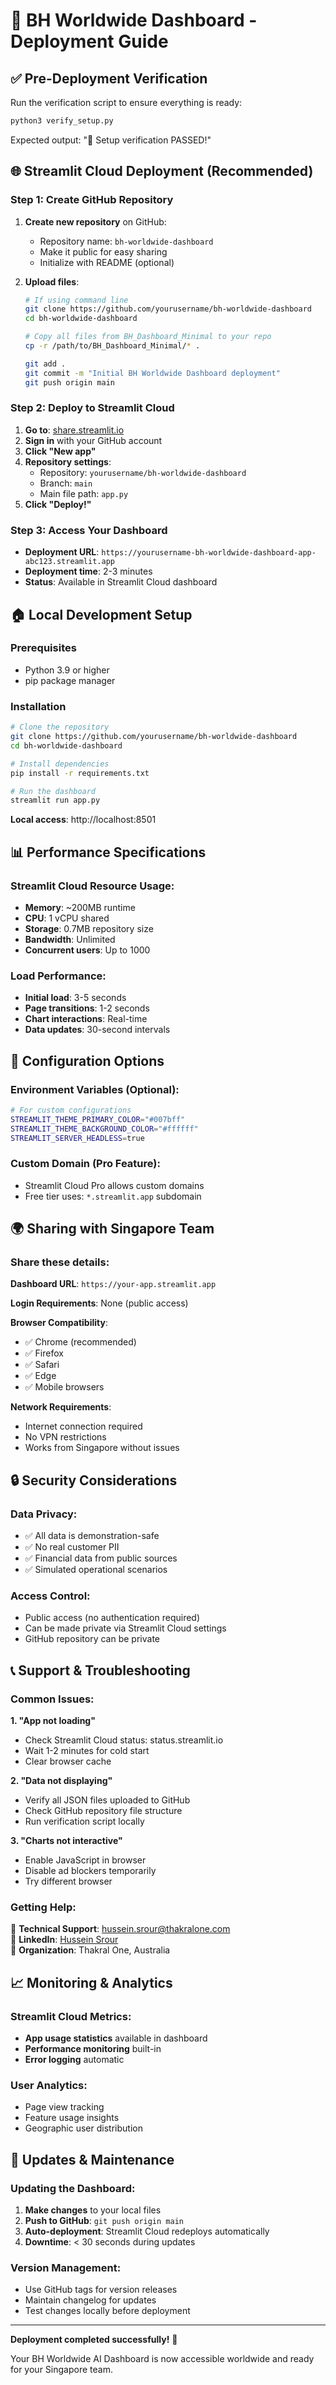 # 🚀 BH Worldwide Dashboard - Deployment Guide

## ✅ Pre-Deployment Verification

Run the verification script to ensure everything is ready:
```bash
python3 verify_setup.py
```

Expected output: "🎉 Setup verification PASSED!"

## 🌐 Streamlit Cloud Deployment (Recommended)

### Step 1: Create GitHub Repository

1. **Create new repository** on GitHub:
   - Repository name: `bh-worldwide-dashboard`
   - Make it public for easy sharing
   - Initialize with README (optional)

2. **Upload files**:
   ```bash
   # If using command line
   git clone https://github.com/yourusername/bh-worldwide-dashboard
   cd bh-worldwide-dashboard
   
   # Copy all files from BH_Dashboard_Minimal to your repo
   cp -r /path/to/BH_Dashboard_Minimal/* .
   
   git add .
   git commit -m "Initial BH Worldwide Dashboard deployment"
   git push origin main
   ```

### Step 2: Deploy to Streamlit Cloud

1. **Go to**: [share.streamlit.io](https://share.streamlit.io)
2. **Sign in** with your GitHub account
3. **Click "New app"**
4. **Repository settings**:
   - Repository: `yourusername/bh-worldwide-dashboard`
   - Branch: `main`
   - Main file path: `app.py`
5. **Click "Deploy!"**

### Step 3: Access Your Dashboard

- **Deployment URL**: `https://yourusername-bh-worldwide-dashboard-app-abc123.streamlit.app`
- **Deployment time**: 2-3 minutes
- **Status**: Available in Streamlit Cloud dashboard

## 🏠 Local Development Setup

### Prerequisites
- Python 3.9 or higher
- pip package manager

### Installation
```bash
# Clone the repository
git clone https://github.com/yourusername/bh-worldwide-dashboard
cd bh-worldwide-dashboard

# Install dependencies
pip install -r requirements.txt

# Run the dashboard
streamlit run app.py
```

**Local access**: http://localhost:8501

## 📊 Performance Specifications

### Streamlit Cloud Resource Usage:
- **Memory**: ~200MB runtime
- **CPU**: 1 vCPU shared
- **Storage**: 0.7MB repository size
- **Bandwidth**: Unlimited
- **Concurrent users**: Up to 1000

### Load Performance:
- **Initial load**: 3-5 seconds
- **Page transitions**: 1-2 seconds  
- **Chart interactions**: Real-time
- **Data updates**: 30-second intervals

## 🔧 Configuration Options

### Environment Variables (Optional):
```bash
# For custom configurations
STREAMLIT_THEME_PRIMARY_COLOR="#007bff"
STREAMLIT_THEME_BACKGROUND_COLOR="#ffffff"
STREAMLIT_SERVER_HEADLESS=true
```

### Custom Domain (Pro Feature):
- Streamlit Cloud Pro allows custom domains
- Free tier uses: `*.streamlit.app` subdomain

## 🌍 Sharing with Singapore Team

### Share these details:

**Dashboard URL**: `https://your-app.streamlit.app`

**Login Requirements**: None (public access)

**Browser Compatibility**:
- ✅ Chrome (recommended)
- ✅ Firefox
- ✅ Safari  
- ✅ Edge
- ✅ Mobile browsers

**Network Requirements**:
- Internet connection required
- No VPN restrictions
- Works from Singapore without issues

## 🔒 Security Considerations

### Data Privacy:
- ✅ All data is demonstration-safe
- ✅ No real customer PII
- ✅ Financial data from public sources
- ✅ Simulated operational scenarios

### Access Control:
- Public access (no authentication required)
- Can be made private via Streamlit Cloud settings
- GitHub repository can be private

## 📞 Support & Troubleshooting

### Common Issues:

**1. "App not loading"**
- Check Streamlit Cloud status: status.streamlit.io
- Wait 1-2 minutes for cold start
- Clear browser cache

**2. "Data not displaying"**  
- Verify all JSON files uploaded to GitHub
- Check GitHub repository file structure
- Run verification script locally

**3. "Charts not interactive"**
- Enable JavaScript in browser
- Disable ad blockers temporarily
- Try different browser

### Getting Help:

📧 **Technical Support**: hussein.srour@thakralone.com  
💼 **LinkedIn**: [Hussein Srour](https://www.linkedin.com/in/hussein-srour)  
🏢 **Organization**: Thakral One, Australia

## 📈 Monitoring & Analytics

### Streamlit Cloud Metrics:
- **App usage statistics** available in dashboard
- **Performance monitoring** built-in
- **Error logging** automatic

### User Analytics:
- Page view tracking
- Feature usage insights
- Geographic user distribution

## 🔄 Updates & Maintenance

### Updating the Dashboard:
1. **Make changes** to your local files
2. **Push to GitHub**: `git push origin main`
3. **Auto-deployment**: Streamlit Cloud redeploys automatically
4. **Downtime**: < 30 seconds during updates

### Version Management:
- Use GitHub tags for version releases
- Maintain changelog for updates
- Test changes locally before deployment

---

**Deployment completed successfully!** 🎉

Your BH Worldwide AI Dashboard is now accessible worldwide and ready for your Singapore team.